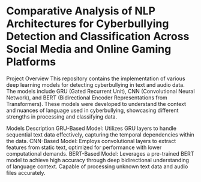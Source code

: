 # Comparative Analysis of NLP Architectures for Cyberbullying Detection and Classification Across Social Media and Online Gaming Platforms

Project Overview
This repository contains the implementation of various deep learning models for detecting cyberbullying in text and audio data. The models include GRU (Gated Recurrent Unit), CNN (Convolutional Neural Network), and BERT (Bidirectional Encoder Representations from Transformers). These models were developed to understand the context and nuances of language used in cyberbullying, showcasing different strengths in processing and classifying data.

Models Description
GRU-Based Model: Utilizes GRU layers to handle sequential text data effectively, capturing the temporal dependencies within the data.
CNN-Based Model: Employs convolutional layers to extract features from static text, optimized for performance with lower computational demands.
BERT-Based Model: Leverages a pre-trained BERT model to achieve high accuracy through deep bidirectional understanding of language context. Capable of processing unknown text data and audio files accurately.

